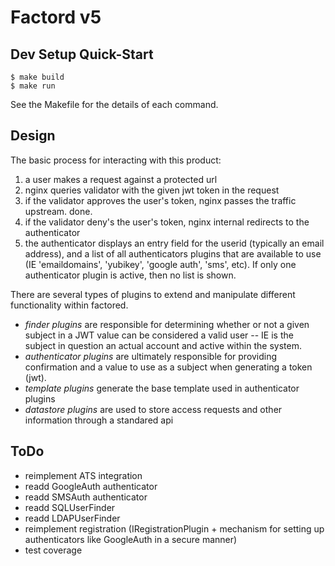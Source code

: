 # Factord v5

## Dev Setup Quick-Start

    $ make build
    $ make run

See the Makefile for the details of each command.


## Design

The basic process for interacting with this product:

  1. a user makes a request against a protected url
  2. nginx queries validator with the given jwt token in the request
  3. if the validator approves the user's token, nginx passes the traffic upstream. done.
  4. if the validator deny's the user's token, nginx internal redirects to the authenticator
  5. the authenticator displays an entry field for the userid (typically an email
     address), and a list of all authenticators plugins that are available to
     use (IE 'emaildomains', 'yubikey', 'google auth', 'sms', etc). If only one
     authenticator plugin is active, then no list is shown.

There are several types of plugins to extend and manipulate different functionality
within factored.

  * _finder plugins_ are responsible for determining whether or not a given subject
    in a JWT value can be considered a valid user -- IE is the subject in question
    an actual account and active within the system.
  * _authenticator plugins_ are ultimately responsible for providing confirmation
    and a value to use as a subject when generating a token (jwt).
  * _template plugins_ generate the base template used in authenticator plugins
  * _datastore plugins_ are used to store access requests and other information
    through a standared api

## ToDo

  * reimplement ATS integration
  * readd GoogleAuth authenticator
  * readd SMSAuth authenticator
  * readd SQLUserFinder
  * readd LDAPUserFinder
  * reimplement registration (IRegistrationPlugin + mechanism for setting up
    authenticators like GoogleAuth in a secure manner)
  * test coverage
